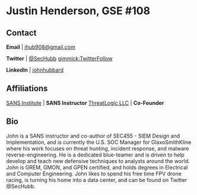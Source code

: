 Justin Henderson, GSE #108
============

Contact
-------
**Email** | [jhub908@gmail.com](mailto:jhub908@gmail.com)

**Twitter** | [@SecHubb](http://twitter.com/SecHubb) [gimmick:TwitterFollow](@SecHubb)

**LinkedIn** | [johnhubbard](https://www.linkedin.com/in/johnlhubbard/)

Affiliations
-------
[SANS Institute](http://www.sans.org) | **SANS Instructor**
[ThreatLogic LLC](https://www.threat-logic.com) | **Co-Founder**

Bio
-----------
 
John is a SANS instructor and co-author of SEC455 - SIEM Design and Implementation, and is currently the U.S. SOC Manager for GlaxoSmithKline where his work focuses on threat hunting, incident response, and malware reverse-engineering. He is a dedicated blue-teamer and is driven to help develop and teach new defensive techniques to analysts around the world. John is GREM, GMON, and GPEN certified, and holds degrees in Electrical and Computer Engineering. John likes to spend his free time FPV drone racing, is  turning his home into a data center, and can be found on Twitter @SecHubb.